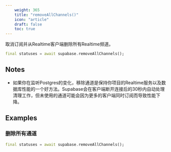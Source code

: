 ```yaml
---
    weight: 365
    title: "removeAllChannels()"
    icon: "article"
    draft: false
    toc: true
---
```


取消订阅并从Realtime客户端删除所有Realtime频道。


```dart
final statuses = await supabase.removeAllChannels();
```






## Notes

- 如果你在监听Postgres的变化，移除通道是保持你项目的Realtime服务以及数据库性能的一个好方法。Supabase会在客户端断开连接后的30秒内自动处理清理工作，但未使用的通道可能会因为更多的客户端同时订阅而导致性能下降。










## Examples

### 删除所有通道



```dart
final statuses = await supabase.removeAllChannels();
```